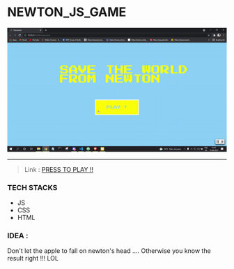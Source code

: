 # NEWTON_JS_GAME

<img src='img/game_recording.gif'>

---

> Link : <a href='https://thedeepakchaturvedi.github.io/NEWTON_JS_GAME/'>PRESS TO PLAY !! </a>

### TECH STACKS

<ul>
<li>JS</li>
<li>CSS</li>
<li>HTML</li>
</ul>

### IDEA :

Don't let the apple to fall on newton's head .... Otherwise you know the result right !!! LOL
